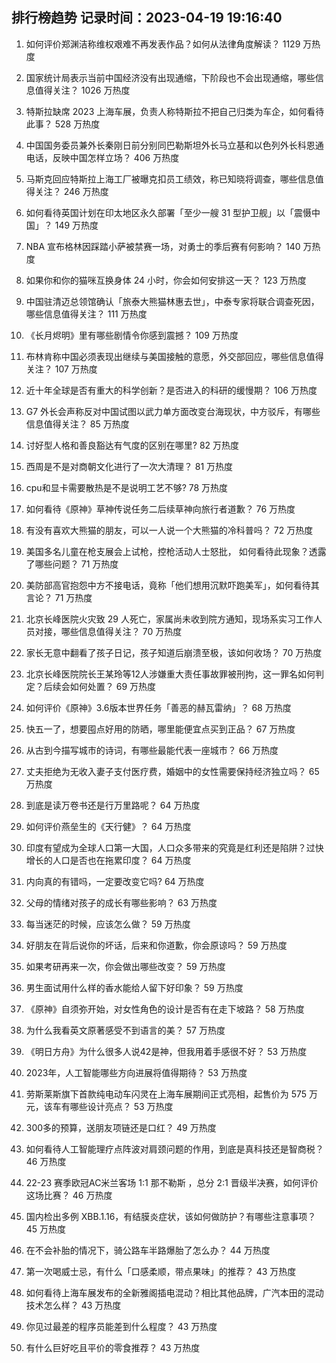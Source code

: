 
## 排行榜趋势 记录时间：2023-04-19 19:16:40
  
  1. 如何评价郑渊洁称维权艰难不再发表作品？如何从法律角度解读？ 1129 万热度
    
  2. 国家统计局表示当前中国经济没有出现通缩，下阶段也不会出现通缩，哪些信息值得关注？ 1026 万热度
    
  3. 特斯拉缺席 2023 上海车展，负责人称特斯拉不把自己归类为车企，如何看待此事？ 528 万热度
    
  4. 中国国务委员兼外长秦刚日前分别同巴勒斯坦外长马立基和以色列外长科恩通电话，反映中国怎样立场？ 406 万热度
    
  5. 马斯克回应特斯拉上海工厂被曝克扣员工绩效，称已知晓将调查，哪些信息值得关注？ 246 万热度
    
  6. 如何看待英国计划在印太地区永久部署「至少一艘 31 型护卫舰」以「震慑中国」？ 149 万热度
    
  7. NBA 宣布格林因踩踏小萨被禁赛一场，对勇士的季后赛有何影响？ 140 万热度
    
  8. 如果你和你的猫咪互换身体 24 小时，你会如何安排这一天？ 123 万热度
    
  9. 中国驻清迈总领馆确认「旅泰大熊猫林惠去世」，中泰专家将联合调查死因，哪些信息值得关注？ 111 万热度
    
  10. 《长月烬明》里有哪些剧情令你感到震撼？ 109 万热度
    
  11. 布林肯称中国必须表现出继续与美国接触的意愿，外交部回应，哪些信息值得关注？ 107 万热度
    
  12. 近十年全球是否有重大的科学创新？是否进入的科研的缓慢期？ 106 万热度
    
  13. G7 外长会声称反对中国试图以武力单方面改变台海现状，中方驳斥，有哪些信息值得关注？ 85 万热度
    
  14. 讨好型人格和善良豁达有气度的区别在哪里? 82 万热度
    
  15. 西周是不是对商朝文化进行了一次大清理？ 81 万热度
    
  16. cpu和显卡需要散热是不是说明工艺不够? 78 万热度
    
  17. 如何看待《原神》草神传说任务二后续草神向旅行者道歉？ 76 万热度
    
  18. 有没有喜欢大熊猫的朋友，可以一人说一个大熊猫的冷科普吗？ 72 万热度
    
  19. 美国多名儿童在枪支展会上试枪，控枪活动人士怒批， 如何看待此现象？透露了哪些问题？ 71 万热度
    
  20. 美防部高官抱怨中方不接电话，竟称「他们想用沉默吓跑美军」，如何看待其言论？ 71 万热度
    
  21. 北京长峰医院火灾致 29 人死亡，家属尚未收到院方通知，现场系实习工作人员对接，哪些信息值得关注？ 70 万热度
    
  22. 家长无意中翻看了孩子日记，孩子知道后崩溃至极，该如何收场？ 70 万热度
    
  23. 北京长峰医院院长王某玲等12人涉嫌重大责任事故罪被刑拘，这一罪名如何判定？后续会如何处置？ 69 万热度
    
  24. 如何评价《原神》3.6版本世界任务「善恶的赫瓦雷纳」？ 68 万热度
    
  25. 快五一了，想要囤点好用的防晒，哪里能便宜点买到正品？ 67 万热度
    
  26. 从古到今描写城市的诗词，有哪些最能代表一座城市？ 66 万热度
    
  27. 丈夫拒绝为无收入妻子支付医疗费，婚姻中的女性需要保持经济独立吗？ 65 万热度
    
  28. 到底是读万卷书还是行万里路呢？ 64 万热度
    
  29. 如何评价燕垒生的《天行健》？ 64 万热度
    
  30. 印度有望成为全球人口第一大国，人口众多带来的究竟是红利还是陷阱？过快增长的人口是否也在拖累印度？ 64 万热度
    
  31. 内向真的有错吗，一定要改变它吗? 64 万热度
    
  32. 父母的情绪对孩子的成长有哪些影响？ 63 万热度
    
  33. 每当迷茫的时候，应该怎么做？ 59 万热度
    
  34. 好朋友在背后说你的坏话，后来和你道歉，你会原谅吗？ 59 万热度
    
  35. 如果考研再来一次，你会做出哪些改变？ 59 万热度
    
  36. 男生面试用什么样的香水能给人留下好印象？ 59 万热度
    
  37. 《原神》自须弥开始，对女性角色的设计是否有在走下坡路？ 58 万热度
    
  38. 为什么我看英文原著感受不到语言的美？ 57 万热度
    
  39. 《明日方舟》为什么很多人说42是神，但我用着手感很不好？ 53 万热度
    
  40. 2023年，人工智能哪些方向进展将值得期待？ 53 万热度
    
  41. 劳斯莱斯旗下首款纯电动车闪灵在上海车展期间正式亮相，起售价为 575 万元，该车有哪些设计亮点？ 53 万热度
    
  42. 300多的预算，送朋友项链还是口红？ 49 万热度
    
  43. 如何看待人工智能理疗点阵波对肩颈问题的作用，到底是真科技还是智商税？ 46 万热度
    
  44. 22-23 赛季欧冠AC米兰客场 1:1 那不勒斯 ，总分 2:1 晋级半决赛，如何评价这场比赛？ 46 万热度
    
  45. 国内检出多例 XBB.1.16，有结膜炎症状，该如何做防护？有哪些注意事项？ 45 万热度
    
  46. 在不会补胎的情况下，骑公路车半路爆胎了怎么办？ 44 万热度
    
  47. 第一次喝威士忌，有什么「口感柔顺，带点果味」的推荐？ 43 万热度
    
  48. 如何看待上海车展发布的全新雅阁插电混动？相比其他品牌，广汽本田的混动技术怎么样？ 43 万热度
    
  49. 你见过最差的程序员能差到什么程度？ 43 万热度
    
  50. 有什么巨好吃且平价的零食推荐？ 43 万热度
    